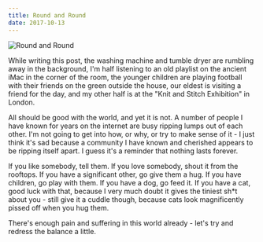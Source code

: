 ```yaml
---
title: Round and Round
date: 2017-10-13
---
```


![Round and Round](https://source.unsplash.com/FHnnjk1Yj7Y/1600x900)

While writing this post, the washing machine and tumble dryer are rumbling away in the background, I'm half listening to an old playlist on the ancient iMac in the corner of the room, the younger children are playing football with their friends on the green outside the house, our eldest is visiting a friend for the day, and my other half is at the "Knit and Stitch Exhibition" in London.

All should be good with the world, and yet it is not. A number of people I have known for years on the internet are busy ripping lumps out of each other. I'm not going to get into how, or why, or try to make sense of it - I just think it's sad because a community I have known and cherished appears to be ripping itself apart. I guess it's a reminder that nothing lasts forever.

If you like somebody, tell them. If you love somebody, shout it from the rooftops. If you have a significant other, go give them a hug. If you have children, go play with them. If you have a dog, go feed it. If you have a cat, good luck with that, because I very much doubt it gives the tiniest sh*t about you - still give it a cuddle though, because cats look magnificently pissed off when you hug them.

There's enough pain and suffering in this world already - let's try and redress the balance a little.